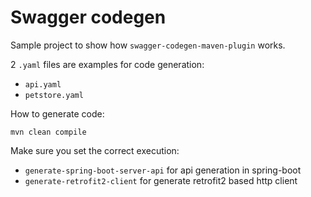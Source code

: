 # Swagger codegen

Sample project to show how `swagger-codegen-maven-plugin` works.

2 `.yaml` files are examples for code generation:
- `api.yaml`
- `petstore.yaml`

How to generate code:

`mvn clean compile`

Make sure you set the correct execution:
- `generate-spring-boot-server-api` for api generation in spring-boot
- `generate-retrofit2-client` for generate retrofit2 based http client